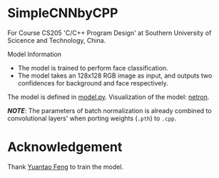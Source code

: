 # SimpleCNNbyCPP
For Course CS205 'C/C++ Program Design' at Southern University of Scicence and Technology, China.

Model Information
- The model is trained to perform face classification.
- The model takes an 128x128 RGB image as input, and outputs two confidences for background and face respectively.

The model is defined in [model.py](./model.py). Visualization of the model: [netron](https://netron.app/?url=https://raw.githubusercontent.com/ShiqiYu/SimpleCNNbyCPP/main/weights/face_binary_cls.onnx).

***NOTE***: The parameters of batch normalization is already combined to convolutional layers' when porting weights (`.pth`) to `.cpp`.

<!-- https://netron.app/?url=https://raw.githubusercontent.com/chandrikadeb7/Face-Mask-Detection/master/face_detector/deploy.prototxt -->

# Acknowledgement
Thank [Yuantao Feng](https://github.com/fengyuentau) to train the model. 
